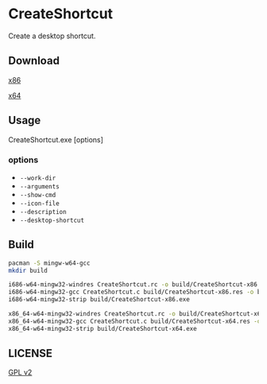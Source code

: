 # CreateShortcut

Create a desktop shortcut.

## Download

[x86]

[x64]

[x86]: build/CreateShortcut-x86.exe
[x64]: build/CreateShortcut-x64.exe

## Usage

CreateShortcut.exe [options] <source> <destination>

### options

+ `--work-dir`
+ `--arguments`
+ `--show-cmd`
+ `--icon-file`
+ `--description`
+ `--desktop-shortcut`

## Build

```Bash
pacman -S mingw-w64-gcc
mkdir build

i686-w64-mingw32-windres CreateShortcut.rc -o build/CreateShortcut-x86.res -O coff
i686-w64-mingw32-gcc CreateShortcut.c build/CreateShortcut-x86.res -o build/CreateShortcut-x86.exe -luuid -lole32
i686-w64-mingw32-strip build/CreateShortcut-x86.exe

x86_64-w64-mingw32-windres CreateShortcut.rc -o build/CreateShortcut-x64.res -O coff
x86_64-w64-mingw32-gcc CreateShortcut.c build/CreateShortcut-x64.res -o build/CreateShortcut-x64.exe -luuid -lole32
x86_64-w64-mingw32-strip build/CreateShortcut-x64.exe
```

## LICENSE

[GPL v2]

[GPL v2]: LICENSE
